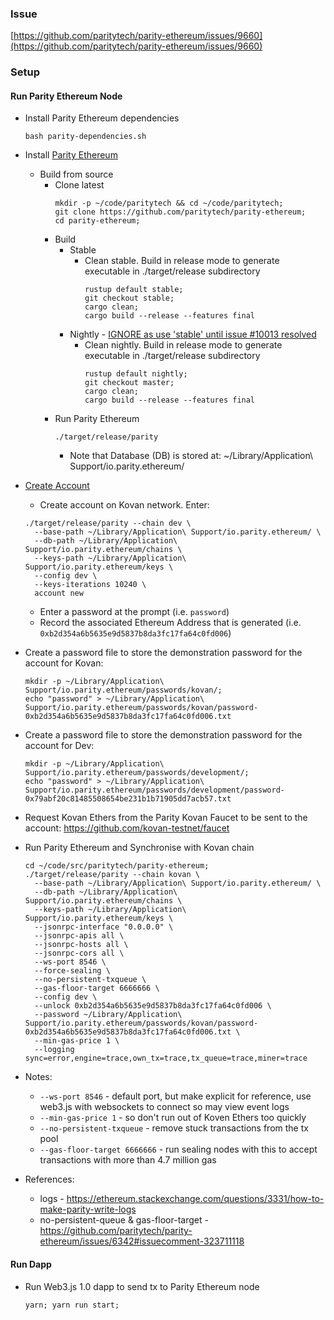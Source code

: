 ### Issue

[https://github.com/paritytech/parity-ethereum/issues/9660](https://github.com/paritytech/parity-ethereum/issues/9660)

### Setup

#### Run Parity Ethereum Node

* Install Parity Ethereum dependencies
  ```
  bash parity-dependencies.sh
  ```
* Install [Parity Ethereum](https://github.com/paritytech/parity-ethereum)
  * Build from source
    * Clone latest
      ```
      mkdir -p ~/code/paritytech && cd ~/code/paritytech;
      git clone https://github.com/paritytech/parity-ethereum;
      cd parity-ethereum;
      ```
    * Build
      * Stable
        * Clean stable. Build in release mode to generate executable in ./target/release subdirectory
          ```
          rustup default stable;
          git checkout stable;
          cargo clean;
          cargo build --release --features final
          ```
      * Nightly - [IGNORE as use 'stable' until issue #10013 resolved](https://github.com/paritytech/parity-ethereum/issues/10013#issuecomment-444505679)
        * Clean nightly. Build in release mode to generate executable in ./target/release subdirectory
          ```
          rustup default nightly;
          git checkout master;
          cargo clean;
          cargo build --release --features final
          ```
    * Run Parity Ethereum
      ```
      ./target/release/parity
      ```
      * Note that Database (DB) is stored at: ~/Library/Application\ Support/io.parity.ethereum/

* [Create Account](https://wiki.parity.io/CLI-Sub-commands#account-new)
	* Create account on Kovan network. Enter:
    ```
    ./target/release/parity --chain dev \
      --base-path ~/Library/Application\ Support/io.parity.ethereum/ \
      --db-path ~/Library/Application\ Support/io.parity.ethereum/chains \
      --keys-path ~/Library/Application\ Support/io.parity.ethereum/keys \
      --config dev \
      --keys-iterations 10240 \
      account new
    ```
	* Enter a password at the prompt (i.e. `password`)
	* Record the associated Ethereum Address that is generated (i.e. `0xb2d354a6b5635e9d5837b8da3fc17fa64c0fd006`)

* Create a password file to store the demonstration password for the account for Kovan:
  ```
  mkdir -p ~/Library/Application\ Support/io.parity.ethereum/passwords/kovan/;
  echo "password" > ~/Library/Application\ Support/io.parity.ethereum/passwords/kovan/password-0xb2d354a6b5635e9d5837b8da3fc17fa64c0fd006.txt
  ```

* Create a password file to store the demonstration password for the account for Dev:
  ```
  mkdir -p ~/Library/Application\ Support/io.parity.ethereum/passwords/development/;
  echo "password" > ~/Library/Application\ Support/io.parity.ethereum/passwords/development/password-0x79abf20c81485508654be231b1b71905dd7acb57.txt
  ```
* Request Kovan Ethers from the Parity Kovan Faucet to be sent to the account: https://github.com/kovan-testnet/faucet
* Run Parity Ethereum and Synchronise with Kovan chain

  ```
  cd ~/code/src/paritytech/parity-ethereum;
  ./target/release/parity --chain kovan \
    --base-path ~/Library/Application\ Support/io.parity.ethereum/ \
    --db-path ~/Library/Application\ Support/io.parity.ethereum/chains \
    --keys-path ~/Library/Application\ Support/io.parity.ethereum/keys \
    --jsonrpc-interface "0.0.0.0" \
    --jsonrpc-apis all \
    --jsonrpc-hosts all \
    --jsonrpc-cors all \
    --ws-port 8546 \
    --force-sealing \
    --no-persistent-txqueue \
    --gas-floor-target 6666666 \
    --config dev \
    --unlock 0xb2d354a6b5635e9d5837b8da3fc17fa64c0fd006 \
    --password ~/Library/Application\ Support/io.parity.ethereum/passwords/kovan/password-0xb2d354a6b5635e9d5837b8da3fc17fa64c0fd006.txt \
    --min-gas-price 1 \
    --logging sync=error,engine=trace,own_tx=trace,tx_queue=trace,miner=trace
  ```
* Notes:
  * `--ws-port 8546` - default port, but make explicit for reference, use web3.js with websockets to connect so may view event logs
  * `--min-gas-price 1` - so don't run out of Koven Ethers too quickly
  * `--no-persistent-txqueue` - remove stuck transactions from the tx pool
  * `--gas-floor-target 6666666` - run sealing nodes with this to accept transactions with more than 4.7 million gas

* References: 
  * logs - https://ethereum.stackexchange.com/questions/3331/how-to-make-parity-write-logs
  * no-persistent-queue & gas-floor-target - https://github.com/paritytech/parity-ethereum/issues/6342#issuecomment-323711118

#### Run Dapp

* Run Web3.js 1.0 dapp to send tx to Parity Ethereum node
  ```
  yarn; yarn run start;
  ```